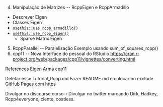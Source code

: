
4. Manipulação de Matrizes -- RcppEigen e RcppArmadillo
  * Descrever Eigen
  * Classes Eigen
  * [`usethis::use_rcpp_armadillo()`](https://usethis.r-lib.org/reference/use_rcpp.html)
  * [`usethis::use_rcpp_eigen()`](https://usethis.r-lib.org/reference/use_rcpp.html)
	* Sparse Matrix Eigen
5. RcppParallel -- Paralelização
Exemplo usando sum_of_squares_rcpp()
6. cpp11 -- Nova Interface do pessoal do RStudio
  https://cran.r-project.org/web/packages/cpp11/vignettes/converting.html


References
Eigen
Arma
cpp11

Deletar esse Tutorial_Rcpp.md
Fazer README.md e colocar no exclude
GitHub Pages com https

Divulgar no discourse curso-r
Divulgar no twitter marcando Dirk, Hadkey, Rcpp4everyone, clente, coatless.


